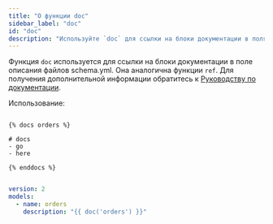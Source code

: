 ```yaml
---
title: "О функции doc"
sidebar_label: "doc"
id: "doc"
description: "Используйте `doc` для ссылки на блоки документации в полях описания."
---
```


Функция `doc` используется для ссылки на блоки документации в поле описания файлов schema.yml. Она аналогична функции `ref`. Для получения дополнительной информации обратитесь к [Руководству по документации](/docs/collaborate/build-and-view-your-docs).

Использование:

<File name='orders.md'>

```jinja2

{% docs orders %}

# docs
- go
- here
 
{% enddocs %}
```

</File>



<File name='schema.yml'>

```yaml

version: 2
models:
  - name: orders
    description: "{{ doc('orders') }}"
```

</File>